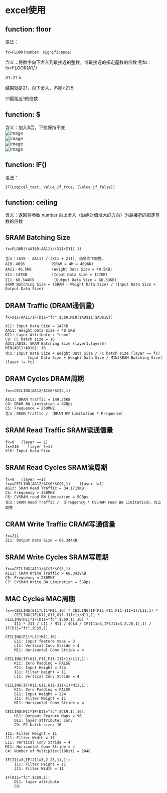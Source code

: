 # excel使用
## function: floor
语法：
```
fx=FLOOR(number，significance)
```
含义：将数字向下舍入到最接近的整数，或最接近的指定基数的倍数
例如：
fx=FLOOR(A1,1)

A1=21.5

结果就是21，向下舍入，不能>21.5

21最接近1的倍数

## function: $
含义：加入$后，下拉保持不变            
![image](https://user-images.githubusercontent.com/63440757/197096346-9faa139e-cdf0-462f-9a72-bc3d7b4ca3c2.png)      
![image](https://user-images.githubusercontent.com/63440757/197096374-e499c44a-7d72-4571-ad44-9915a0785f0b.png)     
![image](https://user-images.githubusercontent.com/63440757/197096400-1ab64b91-d949-4690-991e-63c532a350d3.png)         
![image](https://user-images.githubusercontent.com/63440757/197096415-d2ecd513-edd8-43ca-a216-38e9446ad160.png)              


## function: IF()
语法：
```
IF(Logical_test, Value_if_true, [Value_if_false])
```

			
## function: ceiling
含义：返回将参数 number 向上舍入（沿绝对值增大的方向）为最接近的指定基数的倍数


## SRAM Batching Size
```
fx=FLOOR(($AI$9-AA11)/(X11+Z11),1)
```
```
含义：(AI9 - AA11) / (X11 + Z11), 结果向下取整。               
AI9：4096           （SRAM = 4M = 4096K)               
AA11：40.5KB         (Weight Data Size = 40.5KB)           
X11：147KB           (Input Data Size = 147KB)             
Z11：68.344KB         (Output Data Size = 68.33KB)            
SRAM Batching Size = (SRAM - Weight Data Size) / (Input Data Size + Output Data Size)   
```


## DRAM Traffic (DRAM通信量)
```
fx=X11+AA11/IF(D11="fc",$C$9,MIN($AD$11:$AD$18))
```
```
X11: Input Data Size = 147KB               
AA11: Weight Data Size = 40.5KB              
D11: Layer Attribute : "conv"                
C9: FC batch size = 16                
AD11:AD18: SRAM Batching Size (layer1:layer5)                    
MIN(AD11:AD18): 18                       
含义：Input Data Size + Weight Data Size / FC batch size (layer == fc)                      
		  Input Data Size + Weight Data Size / MIN(SRAM Batching Size) (layer != fc)       
```

## DRAM Cycles   DRAM周期
```
fx==CEILING(AE12/$C$8*$C$5,1)
```
```
AE11: DRAM Traffic = 149.25KB
C8: DRAM BW Limitation = 8GBps
C5: Frequence = 250MHZ
含义：DRAM Traffic / （DRAM BW Limitation * Frequence）
```

## SRAM Read Traffic   SRAM读通信量
```
fx=0   (layer == 1)
fx=X16    (layer !=1)
X16: Input Data Size
```

## SRAM Read Cycles  SRAM读周期
```
fx=0   (layer ==1)
fx==CEILING(AG12/$C$6*$C$5,1)    (layer !=1)
AG13: SRAM Read Traffic = 34.1719KB
C5: Frequency = 250MHZ
C6: CVSRAM read BW Limitation = 5GBps
含义：SRAM Read Traffic / （Frequency * CVSRAM read BW Limitation），向上取整
```

## CRAM Write Traffic  CRAM写通信量
```
fx=Z11
Z11: Output Data Size = 68.344KB
```

## SRAM Write Cycles  SRAM写周期
```
fx==CEILING(AI11/$C$7*$C$5,1)
AI11: CRAM Write Traffic = 68.3438KB
C5: Frequency = 250MHZ
C7: CVSRAM Write BW Limination = 5GBps
```

## MAC Cycles  MAC周期
```
fx==CEILING(E11*L11*M11,16) * CEILING(IF(K11,F11,F11-I11+1)/L11,1) * 
    CEILING(IF(K11,G11,G11-J11+1)/M11,1) * CEILING(H11*IF(D11="fc",$C$9,1),16) * 
    I11 * J11 / L11 / M11 / $C$4 / IF(I11=3,IF(J11=3,2.25,1),1) / IF(D11="fc",$C$9,1) 

CEILING(E11*L11*M11,16):
	E11: input feature maps = 3
	L11: Vertical Conv Stride = 4
	M11: Horizontal Conv Stride = 4
	
CEILING(IF(K11,F11,F11-I11+1)/L11,1):
	K11: Zero Padding = FALSE
	F11: Input Height = 224
	I11: Filter Height = 11
	L11: Vertical Conv Stride = 4
	
CEILING(IF(K11,G11,G11-J11+1)/M11,1):
	K11: Zero Padding = FALSE
	G11: Input Weight = 224
	J11: Filter Weight = 11
	M11: Horizontal Conv Stride = 4
	
CEILING(H11*IF(D11="fc",$C$9,1),16):
	H11: Outpput Feature Maps = 96
	D11: layer attribute: conv
	C9: FC batch size: 16
	
I11: Filter Height = 11
J11: Filter Width = 11
L11: Vertical Conv Stride = 4
M11: Horizontal Conv Stride = 4
C4: Number of Multiplier(16bit) = 2048

IF(I11=3,IF(J11=3,2.25,1),1):
	I11: Filter Height = 11
	J11: Filter Width = 11
	
IF(D11="fc",$C$9,1):
	D11: layer attribute
	C9:
```

## 






